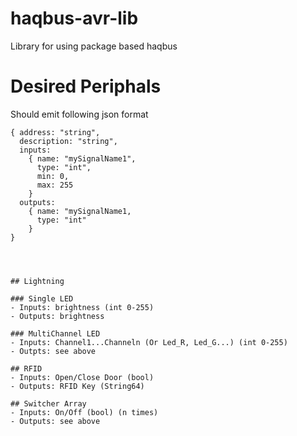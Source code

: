 haqbus-avr-lib
==============

Library for using package based haqbus


# Desired Periphals

Should emit following json format
```
{ address: "string",
  description: "string",
  inputs:
    { name: "mySignalName1",
      type: "int",
      min: 0,
      max: 255
    }
  outputs:
    { name: "mySignalName1,
      type: "int"
    }
}




## Lightning

### Single LED
- Inputs: brightness (int 0-255)
- Outputs: brightness

### MultiChannel LED
- Inputs: Channel1...Channeln (Or Led_R, Led_G...) (int 0-255)
- Outpts: see above

## RFID
- Inputs: Open/Close Door (bool)
- Outputs: RFID Key (String64)

## Switcher Array
- Inputs: On/Off (bool) (n times)
- Outputs: see above

